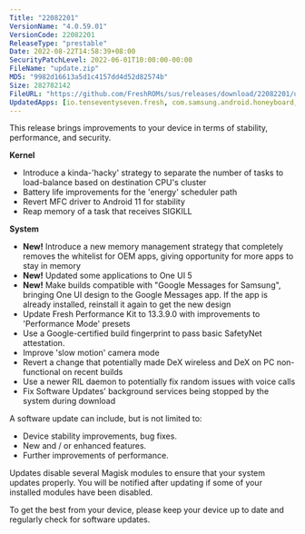 ```yaml
---
Title: "22082201"
VersionName: "4.0.59.01"
VersionCode: 22082201
ReleaseType: "prestable"
Date: 2022-08-22T14:58:39+08:00
SecurityPatchLevel: 2022-06-01T10:00:00-00:00
FileName: "update.zip"
MD5: "9982d16613a5d1c4157dd4d52d82574b"
Size: 282782142
FileURL: "https://github.com/FreshROMs/sus/releases/download/22082201/update.zip"
UpdatedApps: [io.tenseventyseven.fresh, com.samsung.android.honeyboard, com.sec.android.daemonapp, com.samsung.android.forest, com.samsung.android.app.dressroom, com.samsung.android.app.contacts, com.sec.android.gallery3d, com.samsung.android.incallui, com.samsung.android.messaging, com.samsung.android.lool, com.sec.android.app.soundalive, com.samsung.android.dialer]
---
```


This release brings improvements to your device in terms of stability, performance, and security.

**Kernel**

- Introduce a kinda-'hacky' strategy to separate the number of tasks to load-balance based on destination CPU's cluster
- Battery life improvements for the 'energy' scheduler path
- Revert MFC driver to Android 11 for stability
- Reap memory of a task that receives SIGKILL

**System**

- **New!** Introduce a new memory management strategy that completely removes the whitelist for OEM apps, giving opportunity for more apps to stay in memory
- **New!** Updated some applications to One UI 5
- **New!** Make builds compatible with "Google Messages for Samsung", bringing One UI design to the Google Messages app. If the app is already installed, reinstall it again to get the new design
- Update Fresh Performance Kit to 13.3.9.0 with improvements to 'Performance Mode' presets
- Use a Google-certified build fingerprint to pass basic SafetyNet attestation.
- Improve 'slow motion' camera mode
- Revert a change that potentially made DeX wireless and DeX on PC non-functional on recent builds
- Use a newer RIL daemon to potentially fix random issues with voice calls
- Fix Software Updates' background services being stopped by the system during download

A software update can include, but is not limited to:

-  Device stability improvements, bug fixes.
-  New and / or enhanced features.
-  Further improvements of performance.

Updates disable several Magisk modules to ensure that your system updates properly. You will be notified after updating if some of your installed modules have been disabled.

To get the best from your device, please keep your device up to date and regularly check for software updates.
